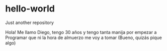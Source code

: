 # hello-world
Just another repository

Hola! Me llamo Diego, tengo 30 años y tengo tanta manija por empezar a Programar 
que ni la hora de almuerzo me voy a tomar (Bueno, quizás pique algo)
